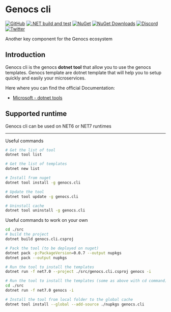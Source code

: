 # Genocs cli

[![GitHub](https://img.shields.io/github/license/Genocs/genocs-library-cli?color=2da44e&style=flat-square)](https://github.com/Genocs/library-cli/blob/main/LICENSE)
[![.NET build and test](https://github.com/Genocs/library-cli/actions/workflows/build_and_test.yml/badge.svg)](https://github.com/Genocs/library-cli/actions/workflows/build_and_test.yml)
[![NuGet](https://img.shields.io/badge/nuget-v.0.0.7-blue)](https://www.nuget.org/packages/Genocs.CLI)
[![NuGet Downloads](https://img.shields.io/nuget/dt/Genocs.CLI.svg)](https://www.nuget.org/packages/Genocs.CLI)
[![Discord](https://img.shields.io/discord/1106846706512953385?color=%237289da&label=Discord&logo=discord&logoColor=%237289da&style=flat-square)](https://discord.com/invite/fWwArnkV)
[![Twitter](https://img.shields.io/twitter/follow/genocs?color=1DA1F2&label=Twitter&logo=Twitter&style=flat-square)](https://twitter.com/genocs)

Another key component for the Genocs ecosystem

## Introduction

Genocs cli is the genocs **dotnet tool**  that allow you to use the genocs templates.
Genocs template are dotnet template that will help you to setup quickly and easily your microservices.

Here where you can find the official Documentation:
- [Microsoft - dotnet tools](https://learn.microsoft.com/en-us/dotnet/core/tools/global-tools)


## Supported runtime

Genocs cli can be used on NET6 or NET7 runtimes

---

Useful commands 
``` bash
# Get the list of tool
dotnet tool list

# Get the list of templates
dotnet new list

# Install from nuget
dotnet tool install -g genocs.cli

# Update the tool
dotnet tool update -g genocs.cli

# Uninstall cache
dotnet tool uninstall -g genocs.cli
```


Useful commands to work on your own 
``` bash
cd ./src
# build the project 
dotnet build genocs.cli.csproj

# Pack the tool (to be deployed on nuget) 
dotnet pack -p:PackageVersion=0.0.7 --output nupkgs
dotnet pack --output nupkgs

# Run the tool to install the templates
dotnet run -f net7.0 --project ./src/genocs.cli.csproj genocs -i

# Run the tool to install the templates (some as above with cd command)
cd ./src
dotnet run -f net7.0 genocs -i

# Install the tool from local folder to the global cache
dotnet tool install --global --add-source ./nupkgs genocs.cli
```